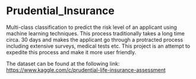 # Prudential_Insurance

Multi-class classification to predict the risk level of an applicant using machine learning techniques. This process traditionally takes a long time circa. 30 days and makes the applicant go through a protracted process including extensive surveys, medical tests etc.
This project is an attempt to expedite this process and make it more user friendly.

The dataset can be found at the following link:
https://www.kaggle.com/c/prudential-life-insurance-assessment
